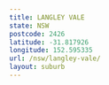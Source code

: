 ```yaml
---
title: LANGLEY VALE
state: NSW
postcode: 2426
latitude: -31.817926
longitude: 152.595335
url: /nsw/langley-vale/
layout: suburb
---
```

